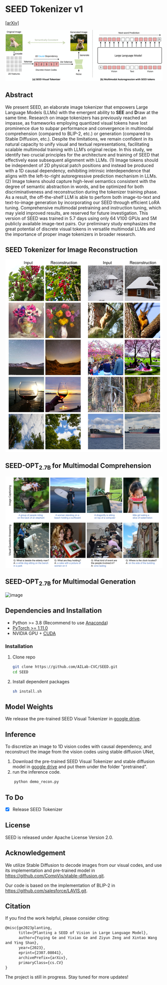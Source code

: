 # SEED Tokenizer v1
[[arXiv]](https://arxiv.org/abs/2307.08041)

![image](paper_images/teaser.jpg)
## Abstract
We present SEED, an elaborate image tokenizer that empowers Large Language
Models (LLMs) with the emergent ability to **SEE** and **D**raw at the same time.
Research on image tokenizers has previously reached an impasse, as frameworks
employing quantized visual tokens have lost prominence due to subpar performance and convergence in multimodal comprehension (compared to BLIP-2, etc.)
or generation (compared to Stable Diffusion, etc.). Despite the limitations, we
remain confident in its natural capacity to unify visual and textual representations,
facilitating scalable multimodal training with LLM’s original recipe. In this study,
we identify two crucial principles for the architecture and training of SEED that
effectively ease subsequent alignment with LLMs. (1) Image tokens should be
independent of 2D physical patch positions and instead be produced with a 1D
causal dependency, exhibiting intrinsic interdependence that aligns with the left-to-right autoregressive prediction mechanism in LLMs. (2) Image tokens should
capture high-level semantics consistent with the degree of semantic abstraction in
words, and be optimized for both discriminativeness and reconstruction during the
tokenizer training phase. As a result, the off-the-shelf LLM is able to perform both
image-to-text and text-to-image generation by incorporating our SEED through
efficient LoRA tuning. Comprehensive multimodal pretraining and instruction
tuning, which may yield improved results, are reserved for future investigation.
This version of SEED was trained in 5.7 days using only 64 V100 GPUs and 5M
publicly available image-text pairs. Our preliminary study emphasizes the great
potential of discrete visual tokens in versatile multimodal LLMs and the importance
of proper image tokenizers in broader research.

## SEED Tokenizer for Image Reconstruction
![image](paper_images/reconstruction.jpg)

## SEED-OPT<sub>2.7B </sub> for Multimodal Comprehension
![image](paper_images/vqa.jpg)

## SEED-OPT<sub>2.7B </sub> for Multimodal Generation
![image](paper_images/generation.jpg)

## Dependencies and Installation
- Python >= 3.8 (Recommend to use [Anaconda](https://www.anaconda.com/download/#linux))
- [PyTorch >= 1.11.0](https://pytorch.org/)
- NVIDIA GPU + [CUDA](https://developer.nvidia.com/cuda-downloads)
### Installation
1. Clone repo

    ```bash
    git clone https://github.com/AILab-CVC/SEED.git
    cd SEED
    ```

2. Install dependent packages

    ```bash
    sh install.sh
    ```

## Model Weights
We release the pre-trained SEED Visual Tokenizer in [google drive](https://drive.google.com/drive/folders/1xmVXuttQfBPBOe4ZR96Wu1X34uzPkxsS?usp=drive_link).

## Inference
To discretize an image to 1D vision codes with causal dependency, and reconstruct the image
from the vision codes using stable diffusion UNet,

1. Download the pre-trained SEED Visual Tokenizer and stable diffusion model in [google drive](https://drive.google.com/drive/folders/1xmVXuttQfBPBOe4ZR96Wu1X34uzPkxsS?usp=drive_link) and put them under the folder "pretrained".
2. run the inference code.
```bash
    python demo_recon.py
  ```

## To Do
- [x] Release SEED Tokenizer

## License
SEED is released under Apache License Version 2.0.

## Acknowledgement
We utilize Stable Diffusion to decode images from our visual codes, and use its implementation and pre-trained model in https://github.com/CompVis/stable-diffusion.git.

Our code is based on the implementation of BLIP-2 in https://github.com/salesforce/LAVIS.git.


## Citation
If you find the work helpful, please consider citing:
```
@misc{ge2023planting,
      title={Planting a SEED of Vision in Large Language Model},
      author={Yuying Ge and Yixiao Ge and Ziyun Zeng and Xintao Wang and Ying Shan},
      year={2023},
      eprint={2307.08041},
      archivePrefix={arXiv},
      primaryClass={cs.CV}
}
```

The project is still in progress. Stay tuned for more updates!
